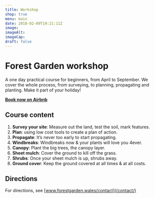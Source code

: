 ```yaml
---
title: Workshop
shop: true
menu: main
date: 2018-02-09T19:21:11Z
image: 
imageAlt: 
imageCap: 
draft: false
---
```


# Forest Garden workshop

A one day practical course for beginners, from April to September. We cover the whole process, from surveying, to planning, propagating and planting. Make it part of your holiday!

[**Book now on Airbnb**](https://www.airbnb.co.uk/experiences/524767)

## Course content

1. **Survey your site**: Measure out the land, test the soil, mark features.
2. **Plan**: using low cost tools to create a plan of action.
3. **Propagate**: It’s never too early to start propagating.
4. **Windbreaks**: Windbreaks now & your plants will love you 4ever.
5. **Canopy**: Plant the big trees, the canopy layer.
6. **Sheet mulch**: Cover the ground to kill off the grass.
7. **Shrubs**: Once your sheet mulch is up, shrubs away.
8. **Ground cover**: Keep the ground covered at all times & at all costs.

## Directions

For directions, see [www.forestgarden.wales/contact](/contact/)

